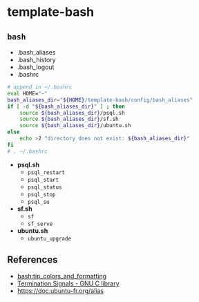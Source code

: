 # template-bash

## `bash`

- .bash_aliases
- .bash_history
- .bash_logout
- .bashrc


```bash
# append in ~/.bashrc
eval HOME="~"
bash_aliases_dir="${HOME}/template-bash/config/bash_aliases"
if [ -d "${bash_aliases_dir}" ] ; then
    source ${bash_aliases_dir}/psql.sh
    source ${bash_aliases_dir}/sf.sh
    source ${bash_aliases_dir}/ubuntu.sh
else
    echo >2 "directory does not exist: ${bash_aliases_dir}"
fi
# . ~/.bashrc
```

- __psql.sh__
    - `psql_restart`
    - `psql_start`
    - `psql_status`
    - `psql_stop`
    - `psql_su`
- __sf.sh__
    - `sf`
    - `sf_serve`
- __ubuntu.sh__
    - `ubuntu_upgrade`

## References

- [bash:tip_colors_and_formatting](https://misc.flogisoft.com/bash/tip_colors_and_formatting)
- [Termination Signals - GNU C library](https://www.gnu.org/software/libc/manual/html_node/Termination-Signals.html)
- https://doc.ubuntu-fr.org/alias